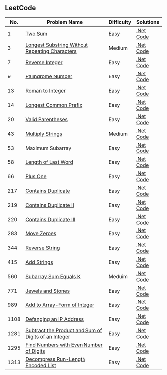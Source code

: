 ## LeetCode

| No. | Problem Name | Difficulty | Solutions |
|-----|--------------|------------|----------|
| 1 | [Two Sum](https://leetcode.com/problems/two-sum/) | Easy | [.Net Code](dotnet/0001) |
| 3 | [Longest Substring Without Repeating Characters](https://leetcode.com/problems/longest-substring-without-repeating-characters) | Medium | [.Net Code](dotnet/0003) |
| 7 | [Reverse Integer](https://leetcode.com/problems/reverse-integer) | Easy | [.Net Code](dotnet/0007) |
| 9 | [Palindrome Number](https://leetcode.com/problems/palindrome-number) | Easy | [.Net Code](dotnet/0009) |
| 13 | [Roman to Integer](https://leetcode.com/problems/roman-to-integer) | Easy | [.Net Code](dotnet/0013) |
| 14 | [Longest Common Prefix](https://leetcode.com/problems/longest-common-prefix) | Easy | [.Net Code](dotnet/0014) |
| 20 | [Valid Parentheses](https://leetcode.com/problems/valid-parentheses) | Easy | [.Net Code](dotnet/0020) |
| 43 | [Multiply Strings](https://leetcode.com/problems/multiply-strings) | Medium | [.Net Code](dotnet/0043) |
| 53 | [Maximum Subarray](https://leetcode.com/problems/maximum-subarray) | Easy | [.Net Code](dotnet/0053) |
| 58 | [Length of Last Word](https://leetcode.com/problems/length-of-last-word) | Easy | [.Net Code](dotnet/0058) |
| 66 | [Plus One](https://leetcode.com/problems/plus-one) | Easy | [.Net Code](dotnet/0066) |
| 217 | [Contains Duplicate](https://leetcode.com/problems/contains-duplicate) | Easy | [.Net Code](dotnet/0217) |
| 219 | [Contains Duplicate II](https://leetcode.com/problems/contains-duplicate-ii) | Easy | [.Net Code](dotnet/0219) |
| 220 | [Contains Duplicate III](https://leetcode.com/problems/contains-duplicate-iii) | Easy | [.Net Code](dotnet/0220) |
| 283 | [Move Zeroes](https://leetcode.com/problems/move-zeroes) | Easy | [.Net Code](dotnet/0283) |
| 344 | [Reverse String](https://leetcode.com/problems/reverse-string) | Easy | [.Net Code](dotnet/0344) |
| 415 | [Add Strings](https://leetcode.com/problems/add-strings) | Easy | [.Net Code](dotnet/0415) |
| 560 | [Subarray Sum Equals K](https://leetcode.com/problems/subarray-sum-equals-k) | Meduim | [.Net Code](dotnet/0560) |
| 771 | [Jewels and Stones](https://leetcode.com/problems/jewels-and-stones) | Easy | [.Net Code](dotnet/0771) |
| 989 | [Add to Array-Form of Integer](https://leetcode.com/problems/add-to-array-form-of-integer) | Easy | [.Net Code](dotnet/0989) |
| 1108 | [Defanging an IP Address](https://leetcode.com/problems/defanging-an-ip-address) | Easy | [.Net Code](dotnet/1108) |
| 1281 | [Subtract the Product and Sum of Digits of an Integer](https://leetcode.com/problems/subtract-the-product-and-sum-of-digits-of-an-integer) | Easy | [.Net Code](dotnet/1281) |
| 1295 | [Find Numbers with Even Number of Digits](https://leetcode.com/problems/find-numbers-with-even-number-of-digits) | Easy | [.Net Code](dotnet/1295) |
| 1313 | [Decompress Run-Length Encoded List](https://leetcode.com/problems/decompress-run-length-encoded-list) | Easy | [.Net Code](dotnet/1313) |